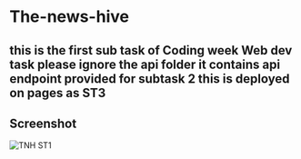 # The-news-hive
this is the first sub task of Coding week Web dev task
please ignore the api folder it contains api endpoint provided for subtask 2
this is deployed on pages as ST3
---
## Screenshot

![TNH ST1](https://github.com/user-attachments/assets/bca5537d-9b2d-4c90-ade6-9d2a68684fcf)


